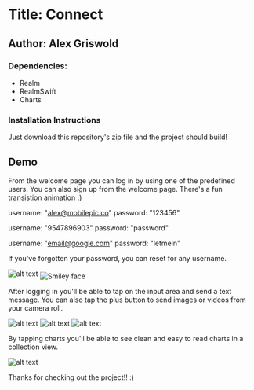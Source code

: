 # Title: Connect 
## Author: Alex Griswold 
### Dependencies: 
- Realm 
- RealmSwift
- Charts

### Installation Instructions
Just download this repository's zip file and the project should build! 

## Demo

From the welcome page you can log in by using one of the predefined users. 
You can also sign up from the welcome page. There's a fun transistion animation :)

username: "alex@mobilepic.co"
password: "123456"
        
username: "9547896903"
password: "password"
        
username: "email@google.com"
password: "letmein"

If you've forgotten your password, you can reset for any username.

![alt text](https://s3.amazonaws.com/griswold-github/IMG_1471.jpg "Welcome Page")
<img src="https://s3.amazonaws.com/griswold-github/IMG_1472.PNG" alt="Smiley face" align="middle">

After logging in you'll be able to tap on the input area and send a text message. You can also tap the plus button to send images or videos from your camera roll. 

![alt text](https://s3.amazonaws.com/griswold-github/IMG_1465.jpg "Messenger View")
![alt text](https://s3.amazonaws.com/griswold-github/IMG_1466.jpg "Plus Button")
![alt text](https://s3.amazonaws.com/griswold-github/IMG_1467.jpg "Image View")

By tapping charts you'll be able to see clean and easy to read charts in a collection view. 

![alt text](https://s3.amazonaws.com/griswold-github/IMG_1469.jpg "Image View")


Thanks for checking out the project!! :)
